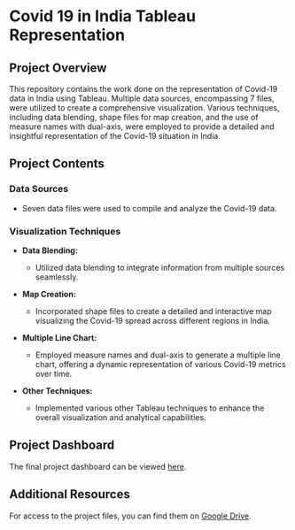 # Covid 19 in India Tableau Representation

## Project Overview

This repository contains the work done on the representation of Covid-19 data in India using Tableau. Multiple data sources, encompassing 7 files, were utilized to create a comprehensive visualization. Various techniques, including data blending, shape files for map creation, and the use of measure names with dual-axis, were employed to provide a detailed and insightful representation of the Covid-19 situation in India.

## Project Contents

### Data Sources
- Seven data files were used to compile and analyze the Covid-19 data.

### Visualization Techniques
- **Data Blending:**
  - Utilized data blending to integrate information from multiple sources seamlessly.

- **Map Creation:**
  - Incorporated shape files to create a detailed and interactive map visualizing the Covid-19 spread across different regions in India.

- **Multiple Line Chart:**
  - Employed measure names and dual-axis to generate a multiple line chart, offering a dynamic representation of various Covid-19 metrics over time.

- **Other Techniques:**
  - Implemented various other Tableau techniques to enhance the overall visualization and analytical capabilities.

## Project Dashboard

The final project dashboard can be viewed [here](https://github.com/ZedOps8/Covid19IndiaTableauProjects/blob/main/COVID%2019%20Dashboard.png).

## Additional Resources

For access to the project files, you can find them on [Google Drive](https://drive.google.com/drive/folders/1bTKNs1ulGLnzmClS9WWil3C7IeIvCV_1?usp=sharing).
